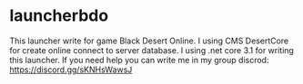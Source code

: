 # launcherbdo
This launcher write for game Black Desert Online.
I using CMS DesertCore for create online connect to server database.
I using .net core 3.1 for writing this launcher.
If you need help you can write me in my group discrod: https://discord.gg/sKNHsWawsJ